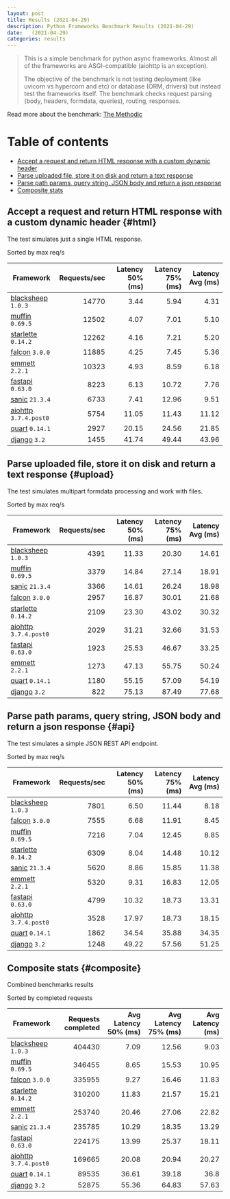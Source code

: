 ```yaml
---
layout: post
title: Results (2021-04-29)
description: Python Frameworks Benchmark Results (2021-04-29)
date:   (2021-04-29)
categories: results
---
```


> This is a simple benchmark for python async frameworks. Almost all of the
> frameworks are ASGI-compatible (aiohttp is an exception).
> 
> The objective of the benchmark is not testing deployment (like uvicorn vs
> hypercorn and etc) or database (ORM, drivers) but instead test the frameworks
> itself. The benchmark checks request parsing (body, headers, formdata,
> queries), routing, responses.

Read more about the benchmark: [The Methodic](/py-frameworks-bench/about/)

# Table of contents

* [Accept a request and return HTML response with a custom dynamic header](#html)
* [Parse uploaded file, store it on disk and return a text response](#upload)
* [Parse path params, query string, JSON body and return a json response](#api)
* [Composite stats ](#composite)

##  Accept a request and return HTML response with a custom dynamic header {#html}

The test simulates just a single HTML response. 

Sorted by max req/s

| Framework | Requests/sec | Latency 50% (ms) | Latency 75% (ms) | Latency Avg (ms) |
| --------- | -----------: | ---------------: | ---------------: | ---------------: |
| [blacksheep](https://pypi.org/project/blacksheep/) `1.0.3` | 14770 | 3.44 | 5.94 | 4.31
| [muffin](https://pypi.org/project/muffin/) `0.69.5` | 12502 | 4.07 | 7.01 | 5.10
| [starlette](https://pypi.org/project/starlette/) `0.14.2` | 12262 | 4.16 | 7.21 | 5.20
| [falcon](https://pypi.org/project/falcon/) `3.0.0` | 11885 | 4.25 | 7.45 | 5.36
| [emmett](https://pypi.org/project/emmett/) `2.2.1` | 10323 | 4.93 | 8.59 | 6.18
| [fastapi](https://pypi.org/project/fastapi/) `0.63.0` | 8223 | 6.13 | 10.72 | 7.76
| [sanic](https://pypi.org/project/sanic/) `21.3.4` | 6733 | 7.41 | 12.96 | 9.51
| [aiohttp](https://pypi.org/project/aiohttp/) `3.7.4.post0` | 5754 | 11.05 | 11.43 | 11.12
| [quart](https://pypi.org/project/quart/) `0.14.1` | 2927 | 20.15 | 24.56 | 21.85
| [django](https://pypi.org/project/django/) `3.2` | 1455 | 41.74 | 49.44 | 43.96


## Parse uploaded file, store it on disk and return a text response  {#upload}
The test simulates multipart formdata processing and work with files.  

Sorted by max req/s

| Framework | Requests/sec | Latency 50% (ms) | Latency 75% (ms) | Latency Avg (ms) |
| --------- | -----------: | ---------------: | ---------------: | ---------------: |
| [blacksheep](https://pypi.org/project/blacksheep/) `1.0.3` | 4391 | 11.33 | 20.30 | 14.61
| [muffin](https://pypi.org/project/muffin/) `0.69.5` | 3379 | 14.84 | 27.14 | 18.91
| [sanic](https://pypi.org/project/sanic/) `21.3.4` | 3366 | 14.61 | 26.24 | 18.98
| [falcon](https://pypi.org/project/falcon/) `3.0.0` | 2957 | 16.87 | 30.01 | 21.68
| [starlette](https://pypi.org/project/starlette/) `0.14.2` | 2109 | 23.30 | 43.02 | 30.32
| [aiohttp](https://pypi.org/project/aiohttp/) `3.7.4.post0` | 2029 | 31.21 | 32.66 | 31.53
| [fastapi](https://pypi.org/project/fastapi/) `0.63.0` | 1923 | 25.53 | 46.67 | 33.25
| [emmett](https://pypi.org/project/emmett/) `2.2.1` | 1273 | 47.13 | 55.75 | 50.24
| [quart](https://pypi.org/project/quart/) `0.14.1` | 1180 | 55.15 | 57.09 | 54.19
| [django](https://pypi.org/project/django/) `3.2` | 822 | 75.13 | 87.49 | 77.68


## Parse path params, query string, JSON body and return a json response  {#api}
The test simulates a simple JSON REST API endpoint.  

Sorted by max req/s

| Framework | Requests/sec | Latency 50% (ms) | Latency 75% (ms) | Latency Avg (ms) |
| --------- | -----------: | ---------------: | ---------------: | ---------------: |
| [blacksheep](https://pypi.org/project/blacksheep/) `1.0.3` | 7801 | 6.50 | 11.44 | 8.18
| [falcon](https://pypi.org/project/falcon/) `3.0.0` | 7555 | 6.68 | 11.91 | 8.45
| [muffin](https://pypi.org/project/muffin/) `0.69.5` | 7216 | 7.04 | 12.45 | 8.85
| [starlette](https://pypi.org/project/starlette/) `0.14.2` | 6309 | 8.04 | 14.48 | 10.12
| [sanic](https://pypi.org/project/sanic/) `21.3.4` | 5620 | 8.86 | 15.85 | 11.38
| [emmett](https://pypi.org/project/emmett/) `2.2.1` | 5320 | 9.31 | 16.83 | 12.05
| [fastapi](https://pypi.org/project/fastapi/) `0.63.0` | 4799 | 10.32 | 18.73 | 13.31
| [aiohttp](https://pypi.org/project/aiohttp/) `3.7.4.post0` | 3528 | 17.97 | 18.73 | 18.15
| [quart](https://pypi.org/project/quart/) `0.14.1` | 1862 | 34.54 | 35.88 | 34.35
| [django](https://pypi.org/project/django/) `3.2` | 1248 | 49.22 | 57.56 | 51.25


## Composite stats {#composite}
Combined benchmarks results

Sorted by completed requests

| Framework | Requests completed | Avg Latency 50% (ms) | Avg Latency 75% (ms) | Avg Latency (ms) |
| --------- | -----------------: | -------------------: | -------------------: | ---------------: |
| [blacksheep](https://pypi.org/project/blacksheep/) `1.0.3` | 404430 | 7.09 | 12.56 | 9.03
| [muffin](https://pypi.org/project/muffin/) `0.69.5` | 346455 | 8.65 | 15.53 | 10.95
| [falcon](https://pypi.org/project/falcon/) `3.0.0` | 335955 | 9.27 | 16.46 | 11.83
| [starlette](https://pypi.org/project/starlette/) `0.14.2` | 310200 | 11.83 | 21.57 | 15.21
| [emmett](https://pypi.org/project/emmett/) `2.2.1` | 253740 | 20.46 | 27.06 | 22.82
| [sanic](https://pypi.org/project/sanic/) `21.3.4` | 235785 | 10.29 | 18.35 | 13.29
| [fastapi](https://pypi.org/project/fastapi/) `0.63.0` | 224175 | 13.99 | 25.37 | 18.11
| [aiohttp](https://pypi.org/project/aiohttp/) `3.7.4.post0` | 169665 | 20.08 | 20.94 | 20.27
| [quart](https://pypi.org/project/quart/) `0.14.1` | 89535 | 36.61 | 39.18 | 36.8
| [django](https://pypi.org/project/django/) `3.2` | 52875 | 55.36 | 64.83 | 57.63
